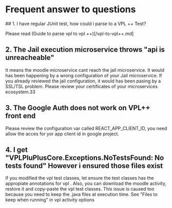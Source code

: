 # Frequent answer to questions

## 1. I have regular JUnit test, how could i parse to a VPL ++ Test?

Please read (Guide to parse vpl to vpl ++)[/vpl-to-vpl++.md]

## 2. The Jail execution microservice throws "api is unreacheable"

It means the moodle microservice cant reach the jail microservice. It would has been happening by a wrong configuration of your Jail microservice.
If you already reviewed the jail configuration, it would  has been pasing by a SSL/TSL problem. Please review your certificates of your microservices ecosystem.33

## 3. The Google Auth does not work on VPL++ front end

Please review the configuration var called REACT_APP_CLIENT_ID, you need allow the acces for yor app client id in google project.

## 4. I get "VPLPluPlusCore.Exceptions.NoTestsFound: No tests found" However i ensured those files exist

If you modified the vpl test classes, let ensure the test classes has the appropiate annotations for vpl . Also, you can download the moodle activity, restore it and copy-paste the vpl test classes. This issue is caused too because you need to keep the .java files at execution time. See "Files to keep when running" in vpl activity options